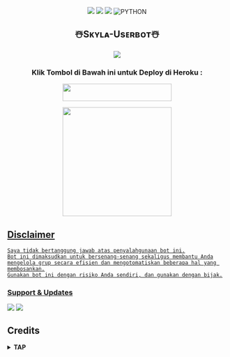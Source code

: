 <p align="center">
    <a href="https://github.com/SkylaIND/Skyla-Userbot/commits/Skyla-Userbot"><img src="https://img.shields.io/github/last-commit/SkylaIND/Skyla-Userbot?color=ff69b4&logo=github&logoColor=ff69b4&style=for-the-badge" /></a>
    <a href="https://github.com/SkylaIND/Skyla-Userbot"> <img src="https://img.shields.io/github/repo-size/SkylaIND/Skyla-Userbot?logo=github&style=for-the-badge" /></a>
    <a href="https://pypi.org/project/Telethon/"><img src="https://img.shields.io/pypi/v/telethon?color=important&label=telethon&logo=python&logoColor=brightgreen&style=for-the-badge" /></a>
    <img alt="PYTHON" src="https://img.shields.io/badge/PYTHON-v3.9.6-purple?style=for-the-badge&logo=appveyor"/>
    </p>

<h2 align="center">☃️Sᴋʏʟᴀ-Usᴇʀʙᴏᴛ☃️
</h2>

<p align="center">
  <img src="https://telegra.ph/file/0970dd27e9141599aaccf.jpg">
</p>

<h3 align="center">Klik Tombol di Bawah ini untuk Deploy di Heroku :</h3>

<p align="center"><a href="https://heroku.com/deploy?template=https://github.com/SkylaIND/Skyla-Userbot"> <img src="https://img.shields.io/badge/Deploy%20To%20Heroku-pink?style=flat&logo=heroku" width="250" height="40.00" /></a></p>

<p align="center"><a href="https://telegram.dog/XTZ_HerokuBot?start=S2F5enl1L0theXp1LVVib3QgS2F5enUtVWJvdA"><img src="https://img.shields.io/badge/Deploy%20Via%20Telegram-pink?style=for-the-badge&logo=telegram" width="250""/</a>  </p>



## Disclaimer

```
Saya tidak bertanggung jawab atas penyalahgunaan bot ini.
Bot ini dimaksudkan untuk bersenang-senang sekaligus membantu Anda
mengelola grup secara efisien dan mengotomatiskan beberapa hal yang membosankan.
Gunakan bot ini dengan risiko Anda sendiri, dan gunakan dengan bijak.
```


### Support & Updates 
<a href="https://t.me/skylasupport"><img src="https://img.shields.io/badge/Join-Group%20Support-red.svg?style=for-the-badge&logo=Telegram"></a> <a href="https://t.me/SkylaIND"><img src="https://img.shields.io/badge/Join-Updates%20Channel-orange.svg?style=for-the-badge&logo=Telegram"></a>

## Credits

</details>

<details>
<summary><b> TAP </b></summary>
<br>


*   [Kyy](https://github.com/muhammadrizky16/Kyy-Userbot)   Kyy - Userbot
*   [Sendi](https://github.com/SendiAp/Rose-Userbot)   Rose-Userbot
*   [Skyzu](https://github.com/Skyzu/skyzu-userbot)   skyzu-userbot
*   [Kayzu](https://github.com/Kayzyu/Kayzu-Ubot)   Kayzu-Ubot
*   [Risman](https://github.com/mrismanaziz/Man-Userbot)  Man-Userbot
*   [Vicky](https://github.com/vckyou/Geez-Userbot)  Geez-Userbot
*   DAN TERIMAKASIH KEPADA USERBOT LAINNYA

## 
🔥 **MY FRIEND**

<a href="https://t.me/mrismanaziz"><img src="https://img.shields.io/badge/Risman-%230088cc.svg?&style=for-the-badge&logo=telegram&logoColor=white" /></br> 
<a href="https://t.me/skijuu"><img src="https://img.shields.io/badge/Skyzu-%230088cc.svg?&style=for-the-badge&logo=telegram&logoColor=white" /></br> 
<a href="https://t.me/Kayzuuuuu"><img src="https://img.shields.io/badge/Kayzu-%230088cc.svg?&style=for-the-badge&logo=telegram&logoColor=white" /></br> 
<a href="https://t.me/pikyus1"><img src="https://img.shields.io/badge/Sendi-%230088cc.svg?&style=for-the-badge&logo=telegram&logoColor=white" /></br> 
<a href="https://t.me/zxcskyy"><img src="https://img.shields.io/badge/Kyy-%230088cc.svg?&style=for-the-badge&logo=telegram&logoColor=white" /></br> 
<a href="https://t.me/SilenceSpe4ks"><img src="https://img.shields.io/badge/Ari-%230088cc.svg?&style=for-the-badge&logo=telegram&logoColor=white" /></br> 
_______________________________





